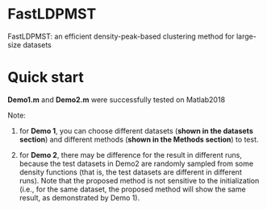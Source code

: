 # FastLDPMST
 FastLDPMST: an efficient density-peak-based clustering method for large-size datasets

# Quick start
**Demo1.m** and **Demo2.m** were successfully tested on Matlab2018

Note: 

1) for **Demo 1**, you can choose different datasets (**shown in the datasets section**) and different methods (**shown in the Methods section**) to test.

2) for **Demo 2**, there may be difference for the result in different runs, because the test datasets in Demo2 are randomly sampled from some density functions (that is, the test datasets are different in different runs). Note that the proposed method is not sensitive to the initialization (i.e., for the same dataset, the proposed method will show the same result, as demonstrated by Demo 1). 
 
